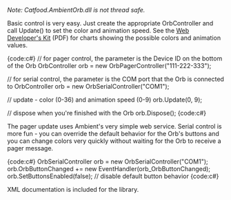 _Note: Catfood.AmbientOrb.dll is not thread safe._

Basic control is very easy. Just create the appropriate OrbController and call Update() to set the color and animation speed. See the [Web Developer's Kit](http://www.ambientdevices.com/developer/OrbWDK.pdf) (PDF) for charts showing the possible colors and animation values. 

{code:c#}
// for pager control, the parameter is the Device ID on the bottom of the Orb
OrbController orb = new OrbPagerController("111-222-333");

// for serial control, the parameter is the COM port that the Orb is connected to
OrbController orb = new OrbSerialController("COM1");

// update - color (0-36) and animation speed (0-9)
orb.Update(0, 9);

// dispose when you're finished with the Orb
orb.Dispose();
{code:c#}

The pager update uses Ambient's very simple web service. Serial control is more fun - you can override the default behavior for the Orb's buttons and you can change colors very quickly without waiting for the Orb to receive a pager message. 

{code:c#}
OrbSerialController orb = new OrbSerialController("COM1");
orb.OrbButtonChanged += new EventHandler<OrbButtonsEventArgs>(orb_OrbButtonChanged);
orb.SetButtonsEnabled(false); // disable default button behavior
{code:c#}

XML documentation is included for the library.